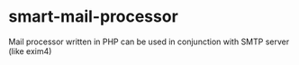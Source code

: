 smart-mail-processor
====================

Mail processor written in PHP can be used in conjunction with SMTP server (like exim4)
